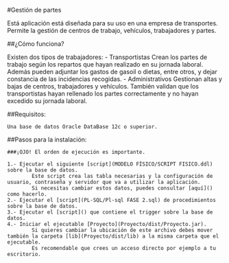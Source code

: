 #Gestión de partes

Está aplicación está diseñada para su uso en una empresa de transportes. Permite la gestión de centros de trabajo, vehículos, trabajadores y partes.

##¿Cómo funciona?

Existen dos tipos de trabajadores:
	- Transportistas 
		Crean los partes de trabajo según los repartos que hayan realizado en su jornada laboral. Además pueden adjuntar los gastos de gasoil o dietas, entre otros, y dejar constancia de las incidencias recogidas.
	- Administrativos
		Gestionan altas y bajas de centros, trabajadores y vehículos. También validan que los transportistas hayan rellenado los partes correctamente y no hayan excedido su jornada laboral.
		
##Requisitos:
	
	Una base de datos Oracle DataBase 12c o superior.

##Pasos para la instalación:

	###¡OJO! El orden de ejecución es importante.
	
	1.- Ejecutar el siguiente [script](MODELO FÍSICO/SCRIPT FISICO.ddl) sobre la base de datos. 
			Este script crea las tabla necesarias y la configuración de usuario, contraseña y servidor que va a utilizar la aplicación.
			Si necesitas cambiar estos datos, puedes consultar [aquí]() como hacerlo.
	2.- Ejecutar el [script](PL-SQL/Pl-sql FASE 2.sql) de procedimientos sobre la base de datos.
	3.- Ejecutar el [script]() que contiene el trigger sobre la base de datos.
	4.- Iniciar el ejecutable [Proyecto](Proyecto/dist/Proyecto.jar).
			Si quieres cambiar la ubicación de este archivo debes mover también la carpeta [lib](Proyecto/dist/lib) a la misma carpeta que el ejecutable.
			Es recomendable que crees un acceso directo por ejemplo a tu escritorio.
